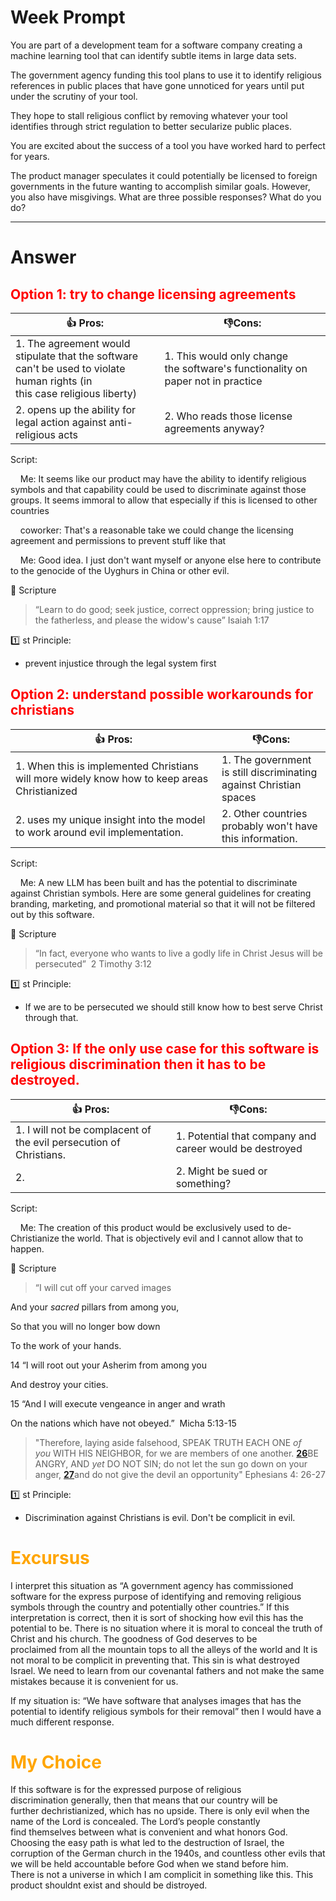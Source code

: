 # Week Prompt

You are part of a development team for a software company creating a machine learning tool that can identify subtle items in large data sets. 

The government agency funding this tool plans to use it to identify religious references in public places that have gone unnoticed for years until put under the scrutiny of your tool. 

They hope to stall religious conflict by removing whatever your tool identifies through strict regulation to better secularize public places. 

You are excited about the success of a tool you have worked hard to perfect for years. 

The product manager speculates it could potentially be licensed to foreign governments in the future wanting to accomplish similar goals. However, you also have misgivings. What are three possible responses? What do you do?

---

# Answer

## <span style='color: red;'> Option 1: try to change licensing agreements</span>

| 👍 Pros: | 👎Cons: |
| ------------------------------------------------------------------------------------------------------------------------ | ------------------------------------------------------------------------------ |
| 1. The agreement would stipulate that the software can't be used to violate human rights (in this case religious liberty) | 1. This would only change the software's functionality on paper not in practice |
| 2. opens up the ability for legal action against anti-religious acts | 2. Who reads those license agreements anyway? |

Script:

    Me: It seems like our product may have the ability to identify religious symbols and that capability could be used to discriminate against those groups. It seems immoral to allow that especially if this is licensed to other countries

    coworker: That's a reasonable take we could change the licensing agreement and permissions to prevent stuff like that

    Me: Good idea. I just don't want myself or anyone else here to contribute to the genocide of the Uyghurs in China or other evil. 

📖 Scripture

>“Learn to do good; seek justice, correct oppression; bring justice to the fatherless, and please the widow's cause” Isaiah 1:17

1️⃣ st Principle:

- prevent injustice through the legal system first

## <span style='color: red;'> Option 2: understand possible workarounds for christians </span>

| 👍 Pros: | 👎Cons: |
| --------------------------------------------------------------------------------------------- | ------------------------------------------------------------------ |
| 1. When this is implemented Christians will more widely know how to keep areas Christianized | 1. The government is still discriminating against Christian spaces |
| 2. uses my unique insight into the model to work around evil implementation. | 2. Other countries probably won't have this information. |

Script:

    Me: A new LLM has been built and has the potential to discriminate against Christian symbols. Here are some general guidelines for creating branding, marketing, and promotional material so that it will not be filtered out by this software. 

📖 Scripture

>“In fact, everyone who wants to live a godly life in Christ Jesus will be persecuted”  2 Timothy 3:12

1️⃣ st Principle:

- If we are to be persecuted we should still know how to best serve Christ through that. 

## <span style='color: red;'>Option 3: If the only use case for this software is religious discrimination then it has to be destroyed. </span>

| 👍 Pros: | 👎Cons: |
| --------------------------------------------------------------- | ------------------------------------------------------- |
| 1. I will not be complacent of the evil persecution of Christians. | 1. Potential that company and career would be destroyed |
| 2. | 2. Might be sued or something? |

Script:

    Me: The creation of this product would be exclusively used to de-Christianize the world. That is objectively evil and I cannot allow that to happen.

📖 Scripture

>“I will cut off your carved images  

And your _sacred_ pillars from among you,  

So that you will no longer bow down  

To the work of your hands.  

14 “I will root out your Asherim from among you  

And destroy your cities.  

15 “And I will execute vengeance in anger and wrath  

On the nations which have not obeyed.”  Micha 5:13-15

>"Therefore, laying aside falsehood, SPEAK TRUTH EACH ONE _of you_ WITH HIS NEIGHBOR, for we are members of one another. [**26**](http://biblehub.com/ephesians/4-26.htm)BE ANGRY, AND _yet_ DO NOT SIN; do not let the sun go down on your anger, [**27**](http://biblehub.com/ephesians/4-27.htm)and do not give the devil an opportunity" Ephesians 4: 26-27

1️⃣ st Principle:

- Discrimination against Christians is evil. Don't be complicit in evil. 

# <span style='color: Orange;'> Excursus </span>

I interpret this situation as “A government agency has commissioned software for the express purpose of identifying and removing religious symbols through the country and potentially other countries.” If this interpretation is correct, then it is sort of shocking how evil this has the potential to be. There is no situation where it is moral to conceal the truth of Christ and his church. The goodness of God deserves to be proclaimed from all the mountain tops to all the alleys of the world and It is not moral to be complicit in preventing that. This sin is what destroyed Israel. We need to learn from our covenantal fathers and not make the same mistakes because it is convenient for us. 

If my situation is: “We have software that analyses images that has the potential to identify religious symbols for their removal” then I would have a much different response.

# <span style='color: Orange;'>My Choice </span>

If this software is for the expressed purpose of religious discrimination generally, then that means that our country will be further dechristianized, which has no upside. There is only evil when the name of the Lord is concealed. The Lord’s people constantly find themselves between what is convenient and what honors God. Choosing the easy path is what led to the destruction of Israel, the corruption of the German church in the 1940s, and countless other evils that we will be held accountable before God when we stand before him. There is not a universe in which I am complicit in something like this. This product shouldnt exist and should be distroyed. 